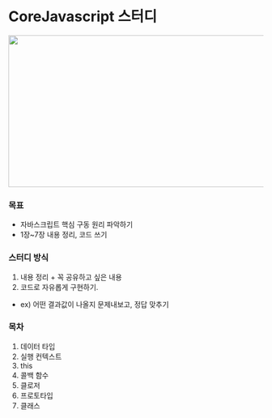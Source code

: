 # CoreJavascript 스터디
<p align='center'><img src="https://user-images.githubusercontent.com/76730867/136645376-0734e6da-bf01-462d-996e-556f9fd4dabf.png" width="600" height="300"/></center></p>

### 목표
- 자바스크립트 핵심 구동 원리 파악하기
- 1장~7장 내용 정리, 코드 쓰기

### 스터디 방식
1. 내용 정리 + 꼭 공유하고 싶은 내용 
2. 코드로 자유롭게 구현하기. 
- ex) 어떤 결과값이 나올지 문제내보고, 정답 맞추기 

### 목차

1. 데이터 타입
2. 실행 컨텍스트
3. this
4. 콜백 함수
5. 클로저
6. 프로토타입
7. 클래스





